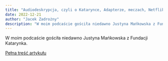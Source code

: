```yaml
---
title: "Audiodeskrypcja, czyli o Katarynce, Adapterze, meczach, Netfliksie i eksperymentach"
date: 2022-12-21
author: "Jacek Zadrożny"
description: "W moim podcaście gościła niedawno Justyna Mańkowska z Fundacji Katarynka."
---
```


W moim podcaście gościła niedawno Justyna Mańkowska z Fundacji Katarynka.

[Pełna treść artykułu](https://dostepnik.substack.com/p/audiodeskrypcja-czyli-o-katarynce-a38)
